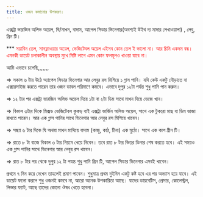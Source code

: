 ```yaml
---
title: ওজন কমানোর উপকরণ।
---
```

এক্সট্রা ভারজিন অলিভ অয়েল, ঘি/মাখন, বাদাম, আপেল সিডার ভিনেগার(অবশ্যই উইথ দ্য মাদার লেখাওয়ালা) , লেবু, গ্রিন টি। 

*** <font color="red"> সয়াবিন তেল, সানফ্লাওয়ার অয়েল, ভেজিটেবল অয়েল এইসব কোন তেল ই ভালো না। আর চিনি একদম বন্ধ। এমনকী ডায়েট চলাকালীন অবস্থায় মুখে মিষ্টি লাগে এমন কোন ফলমূলও খাওয়া যাবে না। </font>

 আমি এভাবে  চলেছি,,,,,,,
 
=> সকাল ৬ টায় উঠে অ্যাপেল সিডার ভিনেগার আর লেবুর রস মিশিয়ে ১ গ্লাস পানি। যদি কেউ একটু দৌড়াতে বা এক্সারসাইজ করতে পারেন তার ওজন ডাবল পরিমাণে কমবে। এভাবে দুপুর ১২টা পর্যন্ত শুধু পানি পান করুন।

=> ১২ টার পর এক্সট্রা ভারজিন অলিভ অয়েল দিয়ে ১টা বা ২টা ডিম সাথে মাখন দিয়ে ভেজে খান।

=> বিকাল ৩টার দিকে  মিক্সড ভেজিটেবল কুকড্ বাই এক্সট্রা ভার্জিন অলিভ অয়েল, সাথে এক টুকরো মাছ বা ডিম ভাজা রাখতে পারেন। আর এক গ্লাস পানির সাথে ভিনেগার আর লেবুর রস মিশিয়ে খাবেন। 

=> সন্ধ্যা ৬ টার দিকে ঘি অথবা মাখন  মাখিয়ে  বাদাম (কাজু, কাঠ, চীনা) এক মুঠো। সাথে এক কাপ গ্রীন টি। 

=> রাতে ৮ টা বাজে বিকাল ৩ টার নিয়মে খেয়ে নিবেন। তবে রাত  ৮ টার ভিতর ডিনার শেষ করতে হবে। এই সময়ও এক গ্লাস পানির সাথে ভিনেগার আর লেবুর রস খাবেন। 

=> রাত ৮ টার পর থেকে দুপুর ১২ টা পযন্ত শুধু পানি গ্রিন টি, আপেল সিডার ভিনেগার এসবই খাবেন। 

প্রথমে ৭ দিন করে দেখেন তাহলেই প্রমাণ পাবেন। শুধুমাত্র প্রথম দুইদিন একটু কষ্ট হবে এর পর অভ্যাস হয়ে যাবে। এই ডায়েট ফলো করলে শুধু ওজনই কমবে না, আরো অনেক উপকারিতা আছে। যাদের ডায়বেটিস, প্রেসার, কোলেস্ট্রল, লিভার ফ্যাট, আছে তাদের কোনো ঔষধ খেতে হবেনা।
